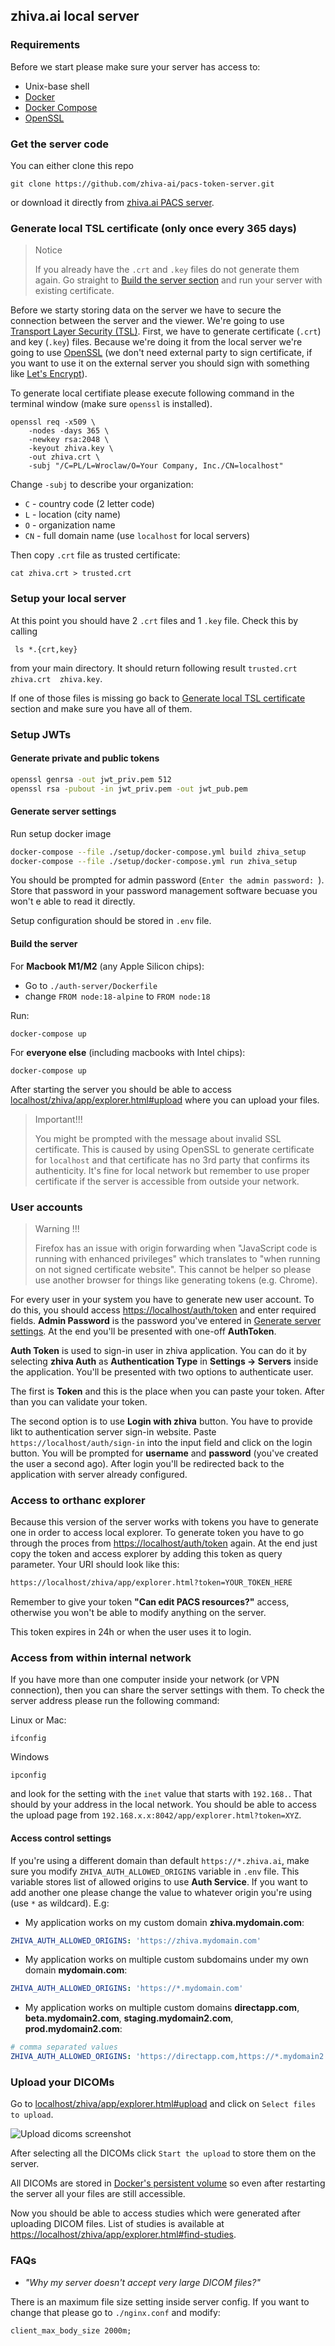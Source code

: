 ## zhiva.ai local server


### Requirements

Before we start please make sure your server has access to:

- Unix-base shell
- [Docker](https://docs.docker.com/get-docker/)
- [Docker Compose](https://docs.docker.com/compose/install/)
- [OpenSSL](https://www.openssl.org/)

### Get the server code

You can either clone this repo
```shell
git clone https://github.com/zhiva-ai/pacs-token-server.git
```
or download it directly from 
[zhiva.ai PACS server](https://github.com/zhiva-ai/pacs-token-server/archive/refs/heads/main.zip).

### Generate local TSL certificate (only once every 365 days)

> Notice
> 
> If you already have the `.crt` and `.key` files do not generate them again. Go straight to [Build the server section](#build-the-server) and run your server with existing certificate.

Before we starty storing data on the server we have to secure the connection between the server and the viewer. We're going to use [Transport Layer Security (TSL)](https://en.wikipedia.org/wiki/Transport_Layer_Security). First, we have to generate certificate (`.crt`) and key (`.key`) files. Because we're doing it from the local server we're going to use [OpenSSL](https://www.openssl.org/) (we don't need external party to sign certificate, if you want to use it on the external server you should sign with something like [Let's Encrypt](https://letsencrypt.org/)).

To generate local certifiate please execute following command in the terminal window (make sure `openssl` is installed).

```shell
openssl req -x509 \
    -nodes -days 365 \
    -newkey rsa:2048 \
    -keyout zhiva.key \
    -out zhiva.crt \
    -subj "/C=PL/L=Wroclaw/O=Your Company, Inc./CN=localhost"
```

Change `-subj` to describe your organization:
- `C` - country code (2 letter code)
- `L` - location (city name)
- `O` - organization name
- `CN` - full domain name (use `localhost` for local servers)

Then copy `.crt` file as trusted certificate:

```shell
cat zhiva.crt > trusted.crt
```

### Setup your local server

At this point you should have 2 `.crt` files and 1 `.key` file. Check this by calling

```shell
 ls *.{crt,key}
```

from your main directory. It should return following result `trusted.crt  zhiva.crt  zhiva.key`.

If one of those files is missing go back to [Generate local TSL certificate](#generate-local-tsl-certificate-only-once-every-365-days) section and make sure you have all of them.

### Setup JWTs

#### Generate private and public tokens

```bash
openssl genrsa -out jwt_priv.pem 512
openssl rsa -pubout -in jwt_priv.pem -out jwt_pub.pem
```

#### Generate server settings

Run setup docker image
```bash
docker-compose --file ./setup/docker-compose.yml build zhiva_setup
docker-compose --file ./setup/docker-compose.yml run zhiva_setup
```

You should be prompted for admin password (`Enter the admin password: `). Store that password in your password management software becuase you won't e able to read it directly.

Setup configuration should be stored in `.env` file.

#### Build the server

For __Macbook M1/M2__ (any Apple Silicon chips):

- Go to `./auth-server/Dockerfile`
- change `FROM node:18-alpine` to `FROM node:18`

Run: 
```shel
docker-compose up
```

For __everyone else__ (including macbooks with Intel chips):
```shell
docker-compose up
```

After starting the server you should be able to access [localhost/zhiva/app/explorer.html#upload](https://localhost/zhiva/app/explorer.html#upload) where you can upload your files.

> Important!!!
>
> You might be prompted with the message about invalid SSL certificate. This is caused by using OpenSSL to generate certificate for `localhost` and that certificate has no 3rd party that confirms its authenticity. It's fine for local network but remember to use proper certificate if the server is accessible from outside your network.

### User accounts

> Warning !!!
>
> Firefox has an issue with origin forwarding when "JavaScript code is running with enhanced privileges" which translates to "when running on not signed certificate website". This cannot be helper so please use another browser for things like generating tokens (e.g. Chrome).

For every user in your system you have to generate new user account. To do this, you should access [https://localhost/auth/token](https://localhost/auth/token) and enter required fields. __Admin Password__ is the password you've entered in [Generate server settings](#generate-server-settings). At the end you'll be presented with one-off __AuthToken__.

__Auth Token__ is used to sign-in user in zhiva application. You can do it by selecting __zhiva Auth__ as __Authentication Type__ in __Settings -> Servers__ inside the application. You'll be presented with two options to authenticate user. 

The first is __Token__ and this is the place when you can paste your token. After than you can validate your token.

The second option is to use __Login with zhiva__ button. You have to provide likt to authentication server sign-in website. Paste `https://localhost/auth/sign-in` into the input field and click on the login button. You will be prompted for __username__ and __password__ (you've created the user a second ago). After login you'll be redirected back to the application with server already configured.

### Access to orthanc explorer

Because this version of the server works with tokens you have to generate one in order to access local explorer. To generate token you have to go through the proces from [https://localhost/auth/token](https://localhost/auth/token) again. At the end just copy the token and access explorer by adding this token as query parameter. Your URI should look like this:
```bash
https://localhost/zhiva/app/explorer.html?token=YOUR_TOKEN_HERE
```

Remember to give your token __"Can edit PACS resources?"__ access, otherwise you won't be able to modify anything on the server.

This token expires in 24h or when the user uses it to login.

### Access from within internal network

If you have more than one computer inside your network (or VPN connection), then you can share the server settings with them. To check the server address please run the following command:

Linux or Mac:
```shell
ifconfig
```

Windows
```shell
ipconfig
```

and look for the setting with the `inet` value that starts with `192.168.`. That should by your address in the local network. You should be able to access the upload page from `192.168.x.x:8042/app/explorer.html?token=XYZ`. 

#### Access control settings

If you're using a different domain than default `https://*.zhiva.ai`, make sure you modify `ZHIVA_AUTH_ALLOWED_ORIGINS` variable in `.env` file. This variable stores list of allowed origins to use __Auth Service__. If you want to add another one please change the value to whatever origin you're using (use `*` as wildcard). E.g:

- My application works on my custom domain __zhiva.mydomain.com__:
```yaml
ZHIVA_AUTH_ALLOWED_ORIGINS: 'https://zhiva.mydomain.com'
```
- My application works on multiple custom subdomains under my own domain __mydomain.com__:
```yaml
ZHIVA_AUTH_ALLOWED_ORIGINS: 'https://*.mydomain.com'
```
- My application works on multiple custom domains __directapp.com__, __beta.mydomain2.com__, __staging.mydomain2.com__, __prod.mydomain2.com__:
```yaml
# comma separated values
ZHIVA_AUTH_ALLOWED_ORIGINS: 'https://directapp.com,https://*.mydomain2.com'
```

### Upload your DICOMs

Go to [localhost/zhiva/app/explorer.html#upload](https://localhost/zhiva/app/explorer.html#upload) and click on `Select files to upload`.

![Upload dicoms screenshot](./upload-dicoms.png)

After selecting all the DICOMs click `Start the upload` to store them on the server.

All DICOMs are stored in [Docker's persistent volume](https://docs.docker.com/storage/volumes/) so even after restarting the server all your files are still accessible.

Now you should be able to access studies which were generated after uploading DICOM files. List of studies is available at [https://localhost/zhiva/app/explorer.html#find-studies](https://localhost/zhiva/app/explorer.html#find-studies).

### FAQs

- _"Why my server doesn't accept very large DICOM files?"_

There is an maximum file size setting inside server config. If you want to change that please go to `./nginx.conf` and modify:
```nginx configuration
client_max_body_size 2000m;
```
